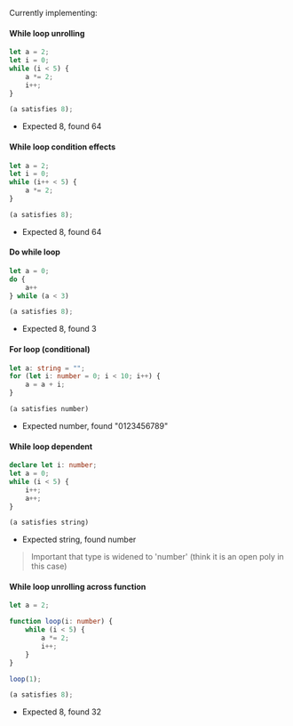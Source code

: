 Currently implementing:

#### While loop unrolling

```ts
let a = 2;
let i = 0;
while (i < 5) {
    a *= 2;
    i++;
}

(a satisfies 8);
```

- Expected 8, found 64

#### While loop condition effects

```ts
let a = 2;
let i = 0;
while (i++ < 5) {
    a *= 2;
}

(a satisfies 8);
```

- Expected 8, found 64

#### Do while loop

```ts
let a = 0;
do {
    a++
} while (a < 3)

(a satisfies 8);
```

- Expected 8, found 3

#### For loop (conditional)

```ts
let a: string = "";
for (let i: number = 0; i < 10; i++) {
    a = a + i;
}

(a satisfies number)
```

- Expected number, found "0123456789"

#### While loop dependent

```ts
declare let i: number;
let a = 0;
while (i < 5) {
    i++;
    a++;
}

(a satisfies string)
```

- Expected string, found number

> Important that type is widened to 'number' (think it is an open poly in this case)

#### While loop unrolling across function

```ts
let a = 2;

function loop(i: number) {
    while (i < 5) {
        a *= 2;
        i++;
    }
}

loop(1);

(a satisfies 8);
```

- Expected 8, found 32
